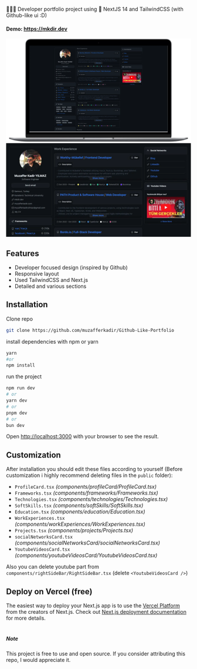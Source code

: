 🧑🏻‍💻 Developer portfolio project using 🚀 NextJS 14 and TailwindCSS (with  Github-like ui :D) 

#### Demo: https://mkdir.dev

[![Desktop preview](/public/readme/mkdir.dev%20desktop.webp)](https://mkdir.dev)
[![Desktop preview](/public/readme/screenshot.webp)](https://mkdir.dev)

## Features
- Developer focused design (inspired by Github)
- Responsive layout
- Used TailwindCSS and Next.js 
- Detailed and various sections

## Installation
Clone repo
```bash
git clone https://github.com/muzafferkadir/Github-Like-Portfolio
```
install dependencies with npm or yarn
```bash
yarn
#or
npm install
```
run the project
```bash
npm run dev
# or
yarn dev
# or
pnpm dev
# or
bun dev
```

Open [http://localhost:3000](http://localhost:3000) with your browser to see the result.


## Customization

After installation you should edit these files according to yourself (Before customization i highly recommend deleting files in the `public` folder):

- `ProfileCard.tsx` _(components/profileCard/ProfileCard.tsx)_
- `Frameworks.tsx` _(components/frameworks/Frameworks.tsx)_
- `Technologies.tsx` _(components/technologies/Technologies.tsx)_
- `SoftSkills.tsx` _(components/softSkills/SoftSkills.tsx)_
- `Education.tsx` _(components/education/Education.tsx)_
- `WorkExperiences.tsx` _(components/workExperiences/WorkExperiences.tsx)_
- `Projects.tsx` _(components/projects/Projects.tsx)_
- `socialNetworksCard.tsx` _(components/socialNetworksCard/socialNetworksCard.tsx)_
- `YoutubeVideosCard.tsx` _(components/youtubeVideosCard/YoutubeVideosCard.tsx)_

Also you can delete youtube part from `components/rightSideBar/RightSideBar.tsx` (delete `<YoutubeVideosCard />`) 

## Deploy on Vercel (free)

The easiest way to deploy your Next.js app is to use the [Vercel Platform](https://vercel.com/new?utm_medium=default-template&filter=next.js&utm_source=create-next-app&utm_campaign=create-next-app-readme) from the creators of Next.js. Check out [Next.js deployment documentation](https://nextjs.org/docs/deployment) for more details.

# 
##### Note
This project is free to use and open source. If you consider attributing this repo, I would appreciate it.
